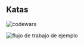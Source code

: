 
## Katas
![codewars](https://www.codewars.com/users/jvrs90/badges/large)

![flujo de trabajo de ejemplo](https://github.com/<OWNER>/<REPOSITORY>/actions/workflows/<WORKFLOW_FILE>/badge.svg)
